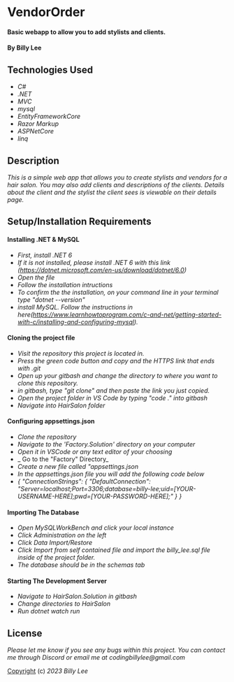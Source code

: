 # VendorOrder

#### Basic webapp to allow you to add stylists and clients.

#### By Billy Lee

## Technologies Used

* _C#_
* _.NET_
* _MVC_
* _mysql_
* _EntityFrameworkCore_
* _Razor Markup_
* _ASPNetCore_
* _linq_


## Description
_This is a simple web app that allows you to create stylists and vendors for a hair salon. You may also add clients and descriptions of the clients. Details about the client and the stylist the client sees is viewable on their details page._

## Setup/Installation Requirements

#### Installing .NET & MySQL
* _First, install .NET 6_
* _If it is not installed, please install .NET 6 with this link (https://dotnet.microsoft.com/en-us/download/dotnet/6.0)_
* _Open the file_
* _Follow the installation intructions_
* _To confirm the the installation, on your command line in your terminal type "dotnet --version"_
* _install MySQL. Follow the instructions in here(https://www.learnhowtoprogram.com/c-and-net/getting-started-with-c/installing-and-configuring-mysql)._

#### Cloning the project file
* _Visit the repository this project is located in._
* _Press the green code button and copy and the HTTPS link that ends with .git_
* _Open up your gitbash and change the directory to where you want to clone this repository._
* _in gitbash, type "git clone" and then paste the link you just copied._
* _Open the project folder in VS Code by typing "code ." into gitbash_
* _Navigate into HairSalon folder_

#### Configuring appsettings.json
* _Clone the repository_
* _Navigate to the 'Factory.Solution' directory on your computer_
* _Open it in VSCode or any text editor of your choosing_
* _ Go to the "Factory" Directory_
* _Create a new file called "appsettings.json_
* _In the appsettings.json file you will add the following code below_
* _*{
  "ConnectionStrings": {
      "DefaultConnection": "Server=localhost;Port=3306;database=billy-lee;uid=[YOUR-USERNAME-HERE];pwd=[YOUR-PASSWORD-HERE];"
  }
}*_

#### Importing The Database
* _Open MySQLWorkBench and click your local instance_
* _Click Administration on the left_
* _Click Data Import/Restore_
* _Click Import from self contained file and import the billy_lee.sql file inside of the project folder._
* _The database should be in the schemas tab_

#### Starting The Development Server
* _Navigate to HairSalon.Solution in gitbash_
* _Change directories to HairSalon_
* _Run dotnet watch run_


## License

_Please let me know if you see any bugs within this project. You can contact me through Discord or email me at codingbillylee@gmail.com_

[Copyright](https://opensource.org/licenses/MIT) (c) _2023_ _Billy Lee_
